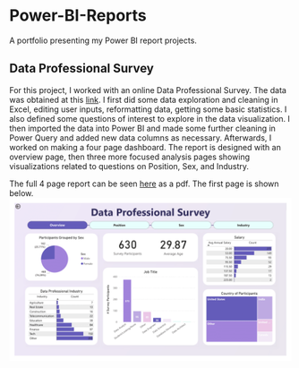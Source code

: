 # Power-BI-Reports
A portfolio presenting my Power BI report projects.

## Data Professional Survey
For this project, I worked with an online Data Professional Survey. The data was obtained at this [link](https://github.com/AlexTheAnalyst/Power-BI/blob/main/Power%20BI%20-%20Final%20Project.xlsx). I first did some data exploration and cleaning in Excel, editing user inputs, reformatting data, getting some basic statistics. I also defined some questions of interest to explore in the data visualization. I then imported the data into Power BI and made some further cleaning in Power Query and added new data columns as necessary. Afterwards, I worked on making a four page dashboard. The report is designed with an overview page, then three more focused analysis pages showing visualizations related to questions on Position, Sex, and Industry.

The full 4 page report can be seen [here](https://drive.google.com/file/d/1CUA_A3zdatm_NutqVdXloP7kNfMstJ2f/view?usp=sharing) as a pdf. The first page is shown below.
![Data Professional Survey](https://github.com/celestejasmine/Power-BI-Reports/blob/main/First%20Page%20Image%20-%20Power%20BI%20Report%20-%20Data%20Professional%20Survey%20-%20Overview.png)
